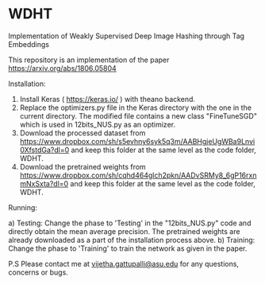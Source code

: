 # WDHT
Implementation of Weakly Supervised Deep Image Hashing through Tag Embeddings


This repository is an implementation of the paper https://arxiv.org/abs/1806.05804


Installation:

1. Install Keras ( https://keras.io/ ) with theano backend. 
2. Replace the optimizers.py file in the Keras directory with the one in the current directory. The modified file contains a new class "FineTuneSGD" which is used in 12bits_NUS.py as an optimizer. 
3. Download the processed dataset from https://www.dropbox.com/sh/s5evhny6syk5q3m/AABHgjeUgWBa9Lnvi0XfstdGa?dl=0 and keep this folder at the same level as the code folder, WDHT.
4. Download the pretrained weights from https://www.dropbox.com/sh/cqhd464glch2pkn/AADvSRMy8_6gP16rxnmNxSxta?dl=0 and keep this folder at the same level as the code folder, WDHT. 


Running:

a) Testing: Change the phase to 'Testing' in the "12bits_NUS.py" code and directly obtain the mean average precision. The pretrained weights are already downloaded as a part of the installation process above. 
b) Training: Change the phase to 'Training' to train the network as given in the paper. 


P.S 
Please contact me at vijetha.gattupalli@asu.edu for any questions, concerns or bugs. 
